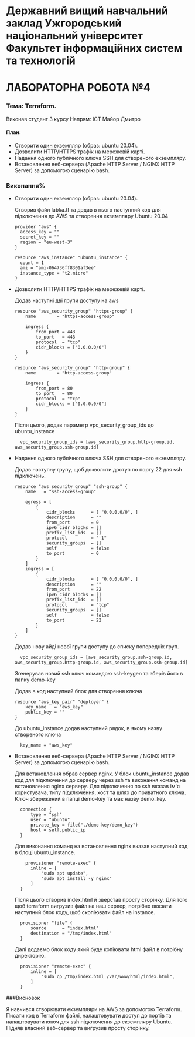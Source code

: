 # Державний вищий навчальний заклад Ужгородський національний університет Факультет інформаційних систем та технологій


# ЛАБОРАТОРНА РОБОТА №4
### Тема: Terraform.


Виконав студент 3 курсу
Напрям: ІСТ
Майор Дмитро


#### План:
- Створити один екземпляр (образ: ubuntu 20.04).
- Дозволити HTTP/HTTPS трафік на мережевій карті.
- Надання одного публічного ключа SSH для створеного екземпляру.
- Встановлення веб-сервера (Apache HTTP Server / NGINX HTTP Server) за допомогою сценарію bash.

### Виконання%
- Створити один екземпляр (образ: ubuntu 20.04).
  
  Створив файл labka.tf та додав в нього наступний код для підключення до AWS та створення екземпляру Ubuntu 20.04
  
  ```
  provider "aws" {
    access_key = ""
    secret_key = ""
    region = "eu-west-3"
  }

  resource "aws_instance" "ubuntu_instance" {
    count = 1
    ami = "ami-064736ff8301af3ee"
    instance_type = "t2.micro"
  }
  ```
- Дозволити HTTP/HTTPS трафік на мережевій карті.

  Додав наступні дві групи доступу на aws

  ```
  resource "aws_security_group" "https-group" {
      name        = "https-access-group"

      ingress {
          from_port = 443
          to_port   = 443
          protocol  = "tcp"
          cidr_blocks = ["0.0.0.0/0"]
      }
  }

  resource "aws_security_group" "http-group" {
      name        = "http-access-group"

      ingress {
          from_port = 80
          to_port   = 80
          protocol  = "tcp"
          cidr_blocks = ["0.0.0.0/0"]
      }
  }
  ```
  
  Після цього, додав параметр vpc_security_group_ids до ubuntu_instance

  ```
    vpc_security_group_ids = [aws_security_group.http-group.id, aws_security_group.ssh-group.id]
  ```
  
- Надання одного публічного ключа SSH для створеного екземпляру.

  Додав наступну групу, щоб дозволити доступ по порту 22 для ssh підключень.
  ```
  resource "aws_security_group" "ssh-group" {
      name   = "ssh-access-group"

      egress = [
          {
              cidr_blocks      = [ "0.0.0.0/0", ]
              description      = ""
              from_port        = 0
              ipv6_cidr_blocks = []
              prefix_list_ids  = []
              protocol         = "-1"
              security_groups  = []
              self             = false
              to_port          = 0
          }
      ]
      ingress = [
          {
              cidr_blocks      = [ "0.0.0.0/0", ]
              description      = ""
              from_port        = 22
              ipv6_cidr_blocks = []
              prefix_list_ids  = []
              protocol         = "tcp"
              security_groups  = []
              self             = false
              to_port          = 22
          }
      ]
  }
  ```
    
  Додав нову айді нової групи доступу до списку попередніх груп.


  ```
    vpc_security_group_ids = [aws_security_group.ssh-group.id, aws_security_group.http-group.id, aws_security_group.ssh-group.id]
  ```
  
  Згенерував новий ssh ключ командою ssh-keygen та зберів його в папку demo-key

  Додав в код наступний блок для створення ключа

  ```
  resource "aws_key_pair" "deployer" {
      key_name   = "aws_key"
      public_key = ""
  }
  ```

  До ubuntu_instance додав наступний рядок, в якому назву створеного ключа

  ```
    key_name = "aws_key"
  ```

- Встановлення веб-сервера (Apache HTTP Server / NGINX HTTP Server) за допомогою сценарію bash.

  Для встановлення обрав сервер nginx. У блок ubuntu_instance додав код для підключення до серверу через ssh та виконання команд на встановлення nginx серверу.
  Для підключення по ssh вказав ім'я користувача, типу підключення, хост та шлях до приватного ключа. Ключ збережений в папці demo-key та має назву demo_key.
  ```
    connection {
        type = "ssh"
        user = "ubuntu"
        private_key = file("./demo-key/demo_key")
        host = self.public_ip
    }
  ```

  Для виконання команд на встановлення nginx вказав наступний код в блоці ubuntu_instance.
  ```
      provisioner "remote-exec" {
        inline = [
            "sudo apt update",
            "sudo apt install -y nginx"
        ]
    }
  ```
  
  Після цього створив index.html й зверстав просту сторінку.
  Для того щоб terraform вигрузив файл на наш сервер, потрібно вказати наступний блок коду, щоб скопіювати файл на instance.

  ```
    provisioner "file" {
        source      = "index.html"
        destination = "/tmp/index.html"
    }
  ```

  Далі додаємо блок коду який буде копіювати html файл в потрібну директорію. 

  ```
    provisioner "remote-exec" {
        inline = [
            "sudo cp /tmp/index.html /var/www/html/index.html",
        ]
    }
  ```

###Висновок

Я навчився створювати екземпляри на AWS за допомогою Terraform. Писати код в Terraform файлі, налаштовувати доступ до портів та налаштовувати ключ для ssh підключення до екземпляру Ubuntu. Підняв власний веб-сервер та вигрузив просту сторінку.
